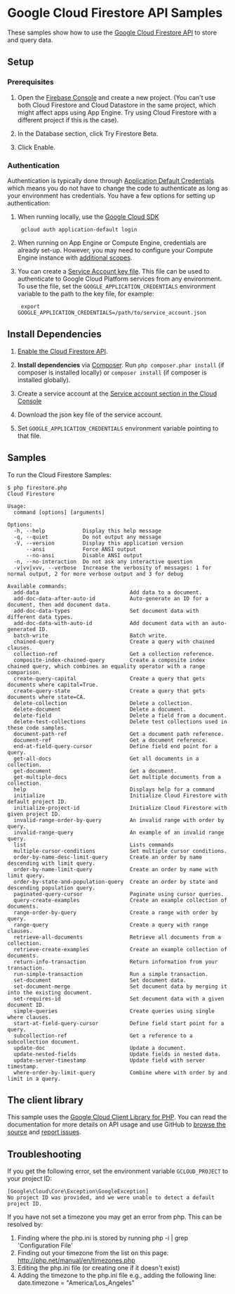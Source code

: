 # Google Cloud Firestore API Samples

These samples show how to use the [Google Cloud Firestore API][cloud-firestore-api] to store and query data.

[cloud-firestore-api]: http://cloud.google.com/cloud-firestore
[google-cloud-php]: https://googlecloudplatform.github.io/google-cloud-php/

## Setup

### Prerequisites

1. Open the [Firebase Console][firebase-console] and create a new project. (You can't use both Cloud Firestore and Cloud Datastore in the same project, which might affect apps using App Engine. Try using Cloud Firestore with a different project if this is the case).

1. In the Database section, click Try Firestore Beta.

1. Click Enable.

[firebase-console]: https://console.firebase.google.com


### Authentication

Authentication is typically done through [Application Default Credentials][adc]
which means you do not have to change the code to authenticate as long as
your environment has credentials. You have a few options for setting up
authentication:

1. When running locally, use the [Google Cloud SDK][google-cloud-sdk]

        gcloud auth application-default login

1. When running on App Engine or Compute Engine, credentials are already
   set-up. However, you may need to configure your Compute Engine instance
   with [additional scopes][additional_scopes].

1. You can create a [Service Account key file][service_account_key_file]. This file can be used to
   authenticate to Google Cloud Platform services from any environment. To use
   the file, set the ``GOOGLE_APPLICATION_CREDENTIALS`` environment variable to
   the path to the key file, for example:

        export GOOGLE_APPLICATION_CREDENTIALS=/path/to/service_account.json

[adc]: https://cloud.google.com/docs/authentication#getting_credentials_for_server-centric_flow
[additional_scopes]: https://cloud.google.com/compute/docs/authentication#using
[service_account_key_file]: https://developers.google.com/identity/protocols/OAuth2ServiceAccount#creatinganaccount

## Install Dependencies

1. [Enable the Cloud Firestore API](https://console.cloud.google.com/flows/enableapi?apiid=firestore.googleapis.com).

1. **Install dependencies** via [Composer](http://getcomposer.org/doc/00-intro.md).
    Run `php composer.phar install` (if composer is installed locally) or `composer install`
    (if composer is installed globally).

1. Create a service account at the
[Service account section in the Cloud Console](https://console.cloud.google.com/iam-admin/serviceaccounts/)

1. Download the json key file of the service account.

1. Set `GOOGLE_APPLICATION_CREDENTIALS` environment variable pointing to that file.

## Samples

To run the Cloud Firestore Samples:

    $ php firestore.php
    Cloud Firestore

    Usage:
      command [options] [arguments]

    Options:
      -h, --help            Display this help message
      -q, --quiet           Do not output any message
      -V, --version         Display this application version
          --ansi            Force ANSI output
          --no-ansi         Disable ANSI output
      -n, --no-interaction  Do not ask any interactive question
      -v|vv|vvv, --verbose  Increase the verbosity of messages: 1 for normal output, 2 for more verbose output and 3 for debug

    Available commands:
      add-data                             Add data to a document.
      add-doc-data-after-auto-id           Auto-generate an ID for a document, then add document data.
      add-doc-data-types                   Set document data with different data types.
      add-doc-data-with-auto-id            Add document data with an auto-generated ID.
      batch-write                          Batch write.
      chained-query                        Create a query with chained clauses.
      collection-ref                       Get a collection reference.
      composite-index-chained-query        Create a composite index chained query, which combines an equality operator with a range comparison.
      create-query-capital                 Create a query that gets documents where capital=True.
      create-query-state                   Create a query that gets documents where state=CA.
      delete-collection                    Delete a collection.
      delete-document                      Delete a document.
      delete-field                         Delete a field from a document.
      delete-test-collections              Delete test collections used in these code samples.
      document-path-ref                    Get a document path reference.
      document-ref                         Get a document reference.
      end-at-field-query-cursor            Define field end point for a query.
      get-all-docs                         Get all documents in a collection.
      get-document                         Get a document.
      get-multiple-docs                    Get multiple documents from a collection.
      help                                 Displays help for a command
      initialize                           Initialize Cloud Firestore with default project ID.
      initialize-project-id                Initialize Cloud Firestore with given project ID.
      invalid-range-order-by-query         An invalid range with order by query.
      invalid-range-query                  An example of an invalid range query.
      list                                 Lists commands
      multiple-cursor-conditions           Set multiple cursor conditions.
      order-by-name-desc-limit-query       Create an order by name descending with limit query.
      order-by-name-limit-query            Create an order by name with limit query.
      order-by-state-and-population-query  Create an order by state and descending population query.
      paginated-query-cursor               Paginate using cursor queries.
      query-create-examples                Create an example collection of documents.
      range-order-by-query                 Create a range with order by query.
      range-query                          Create a query with range clauses.
      retrieve-all-documents               Retrieve all documents from a collection.
      retrieve-create-examples             Create an example collection of documents.
      return-info-transaction              Return information from your transaction.
      run-simple-transaction               Run a simple transaction.
      set-document                         Set document data.
      set-document-merge                   Set document data by merging it into the existing document.
      set-requires-id                      Set document data with a given document ID.
      simple-queries                       Create queries using single where clauses.
      start-at-field-query-cursor          Define field start point for a query.
      subcollection-ref                    Get a reference to a subcollection document.
      update-doc                           Update a document.
      update-nested-fields                 Update fields in nested data.
      update-server-timestamp              Update field with server timestamp.
      where-order-by-limit-query           Combine where with order by and limit in a query.

## The client library

This sample uses the [Google Cloud Client Library for PHP][google-cloud-php].
You can read the documentation for more details on API usage and use GitHub
to [browse the source][google-cloud-php-source] and [report issues][google-cloud-php-issues].

## Troubleshooting

If you get the following error, set the environment variable `GCLOUD_PROJECT` to your project ID:

```
[Google\Cloud\Core\Exception\GoogleException]
No project ID was provided, and we were unable to detect a default project ID.
```

If you have not set a timezone you may get an error from php. This can be resolved by:

  1. Finding where the php.ini is stored by running php -i | grep 'Configuration File'
  1. Finding out your timezone from the list on this page: http://php.net/manual/en/timezones.php
  1. Editing the php.ini file (or creating one if it doesn't exist)
  1. Adding the timezone to the php.ini file e.g., adding the following line: date.timezone = "America/Los_Angeles"

[google-cloud-php]: https://googlecloudplatform.github.io/google-cloud-php
[google-cloud-php-source]: https://github.com/GoogleCloudPlatform/google-cloud-php
[google-cloud-php-issues]: https://github.com/GoogleCloudPlatform/google-cloud-php/issues
[google-cloud-sdk]: https://cloud.google.com/sdk/
